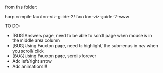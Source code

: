 from this folder: 

  harp compile fauxton-viz-guide-2/ fauxton-viz-guide-2-www

TO DO:

  - [BUG]Answers page, need to be able to scroll page when mouse is in the middle area column
  - [BUG]Using Fauxton page, need to highlight/ the submenus in nav when you scroll/ click
  - [BUG]Using Fauxton page, scrolls forever
  - Add left/right arrow
  - Add animations!!!
